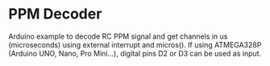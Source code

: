# PPM Decoder

Arduino example to decode RC PPM signal and get channels in us (microseconds) 
using external interrupt and micros(). If using ATMEGA328P (Arduino UNO, Nano, 
Pro Mini...), digital pins D2 or D3 can be used as input.



